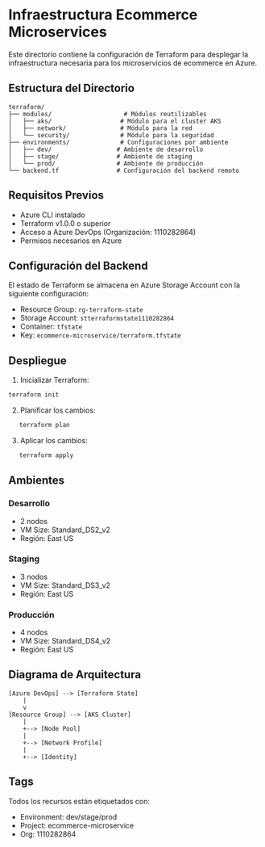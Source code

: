 # Infraestructura Ecommerce Microservices

Este directorio contiene la configuración de Terraform para desplegar la infraestructura necesaria para los microservicios de ecommerce en Azure.

## Estructura del Directorio

```
terraform/
├── modules/                    # Módulos reutilizables
│   ├── aks/                   # Módulo para el cluster AKS
│   ├── network/               # Módulo para la red
│   └── security/              # Módulo para la seguridad
├── environments/              # Configuraciones por ambiente
│   ├── dev/                  # Ambiente de desarrollo
│   ├── stage/                # Ambiente de staging
│   └── prod/                 # Ambiente de producción
└── backend.tf                # Configuración del backend remoto
```

## Requisitos Previos

- Azure CLI instalado
- Terraform v1.0.0 o superior
- Acceso a Azure DevOps (Organización: 1110282864)
- Permisos necesarios en Azure

## Configuración del Backend

El estado de Terraform se almacena en Azure Storage Account con la siguiente configuración:
- Resource Group: `rg-terraform-state`
- Storage Account: `stterraformstate1110282864`
- Container: `tfstate`
- Key: `ecommerce-microservice/terraform.tfstate`

## Despliegue

1. Inicializar Terraform:
```bash
terraform init
```

2. Planificar los cambios:
```bash
   terraform plan
   ```

3. Aplicar los cambios:
```bash
   terraform apply
```

## Ambientes

### Desarrollo
- 2 nodos
- VM Size: Standard_DS2_v2
- Región: East US

### Staging
- 3 nodos
- VM Size: Standard_DS3_v2
- Región: East US

### Producción
- 4 nodos
- VM Size: Standard_DS4_v2
- Región: East US

## Diagrama de Arquitectura

```
[Azure DevOps] --> [Terraform State]
    |
    v
[Resource Group] --> [AKS Cluster]
    |
    +--> [Node Pool]
    |
    +--> [Network Profile]
    |
    +--> [Identity]
```

## Tags

Todos los recursos están etiquetados con:
- Environment: dev/stage/prod
- Project: ecommerce-microservice
- Org: 1110282864 
